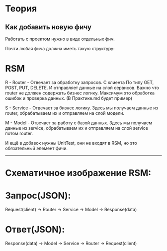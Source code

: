 # Теория

## Как добавить новую фичу

Работать с проектом нужно в виде отдельных фич.

Почти любая фича должна иметь такую структуру:

# RSM

R - Router - Отвечает за обработку запросов. С клиента
По типу GET, POST, PUT, DELETE. И отправляет данные на слой сервисов. Важно что router не должен содержать бизнес логику.
Максимум это обработка ошибок и проверка данных. (В Практике.md будет пример)

S - Service -
Отвечает за бизнес логику.
Здесь мы получаем данные из router, обрабатываем их и отправляем на слой модели.

M - Model -
Отвечает за работу с базой данных.
Здесь мы получаем данные из service, обрабатываем их и отправляем на слой service потом router.

И ещё в добавок нужны UnitTest, они не входят в RSM, но это обязательный
элемент фичи.

---

# Схематичное изображение RSM:

# Запрос(JSON):

Request(client) -> Router -> Service -> Model -> Response(data)

# Ответ(JSON):

Response(data) -> Model -> Service -> Router -> Request(client)
